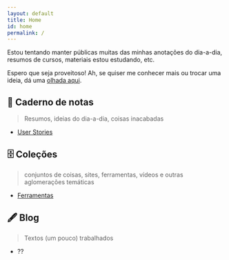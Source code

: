 ```yaml
---
layout: default
title: Home
id: home
permalink: /
---
```


Estou tentando manter públicas muitas das minhas anotações do dia-a-dia, resumos de cursos, materiais estou estudando, etc. 

Espero que seja proveitoso! Ah, se quiser me conhecer mais ou trocar uma ideia, dá uma [olhada aqui](about).

## 📒 Caderno de notas

> Resumos, ideias do dia-a-dia, coisas inacabadas

- [User Stories](user-stories)

## 🗄 Coleções

> conjuntos de coisas, sites, ferramentas, vídeos e outras aglomerações temáticas

- [Ferramentas](ferramentas)

## 🖋 Blog

> Textos (um pouco) trabalhados

- ??
